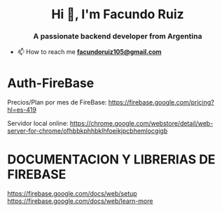 <h1 align="center">Hi 👋, I'm Facundo Ruiz</h1>
<h3 align="center">A passionate backend developer from Argentina</h3>

- 📫 How to reach me **facundoruiz105@gmail.com**

# Auth-FireBase

Precios/Plan por mes de FireBase: https://firebase.google.com/pricing?hl=es-419

Servidor local online: https://chrome.google.com/webstore/detail/web-server-for-chrome/ofhbbkphhbklhfoeikjpcbhemlocgigb

# DOCUMENTACION Y LIBRERIAS DE FIREBASE
https://firebase.google.com/docs/web/setup
https://firebase.google.com/docs/web/learn-more
